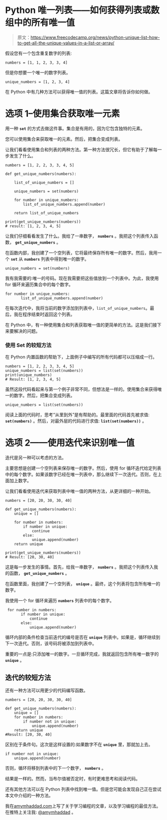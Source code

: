 # Python 唯一列表——如何获得列表或数组中的所有唯一值

> 原文：<https://www.freecodecamp.org/news/python-unique-list-how-to-get-all-the-unique-values-in-a-list-or-array/>

假设您有一个包含重复数字的列表:

```
numbers = [1, 1, 2, 3, 3, 4] 
```

但是你想要一个唯一的数字列表。

```
unique_numbers = [1, 2, 3, 4] 
```

在 Python 中有几种方法可以获得唯一值的列表。这篇文章将告诉你如何做。

# 选项 1–使用集合获取唯一元素

用一种 **`set`** 的方式去做这件事。集合是有用的，因为它包含独特的元素。

您可以使用集合来获取唯一的元素。然后，把集合变成列表。

让我们看看使用集合和列表的两种方法。第一种方法很冗长，但它有助于了解每一步发生了什么。

```
numbers = [1, 2, 2, 3, 3, 4, 5]

def get_unique_numbers(numbers):

    list_of_unique_numbers = []

    unique_numbers = set(numbers)

    for number in unique_numbers:
        list_of_unique_numbers.append(number)

    return list_of_unique_numbers

print(get_unique_numbers(numbers))
# result: [1, 2, 3, 4, 5] 
```

让我们仔细看看发生了什么。我给了一串数字， **`numbers`** 。我把这个列表传入函数， **`get_unique_numbers`** 。

在函数内部，我创建了一个空列表，它将最终保存所有唯一的数字。然后，我用一个 **`set`** 从 **`numbers`** 列表中得到唯一的数字。

```
unique_numbers = set(numbers) 
```

我有我需要的:唯一的号码。现在我需要把这些值放到一个列表中。为此，我使用 for 循环来遍历集合中的每个数字。

```
for number in unique_numbers:
       list_of_unique_numbers.append(number) 
```

在每次迭代中，我将当前的数字添加到列表中，`list_of_unique_numbers`。最后，我在程序结束时返回这个列表。

在 Python 中，有一种使用集合和列表获取唯一值的更简单的方法。这是我们接下来要解决的问题。

### 使用 Set 的较短方法

在 Python 内置函数的帮助下，上面例子中编写的所有代码都可以压缩成一行。

```
numbers = [1, 2, 2, 3, 3, 4, 5]
unique_numbers = list(set(numbers))
print(unique_numbers)
# Result: [1, 2, 3, 4, 5] 
```

虽然这段代码看起来与第一个例子非常不同，但想法是一样的。使用集合来获得唯一的数字。然后，把集合变成列表。

```
unique_numbers = list(set(numbers)) 
```

阅读上面的代码时，思考“从里到外”是有帮助的。最里面的代码首先被求值: **`set(numbers)`** 。然后，对最外层的代码进行求值: **`list(set(numbers))`** 。

# 选项 2——使用迭代来识别唯一值

迭代是另一种可以考虑的方法。

主要思想是创建一个空列表来保存唯一的数字。然后，使用 for 循环迭代给定列表中的每个数字。如果该数字已经在唯一列表中，那么继续下一次迭代。否则，在上面加上数字。

让我们看看使用迭代来获取列表中唯一值的两种方法，从更详细的一种开始。

```
numbers = [20, 20, 30, 30, 40]

def get_unique_numbers(numbers):
    unique = []

    for number in numbers:
        if number in unique:
            continue
        else:
            unique.append(number)
    return unique

print(get_unique_numbers(numbers))
# Result: [20, 30, 40] 
```

这是每一步发生的事情。首先，给我一串数字， **`numbers`** 。我把这个列表传入我的函数， **`get_unique_numbers`** 。

在函数里面，我创建了一个空列表， **`unique`** 。最终，这个列表将包含所有唯一的数字。

我使用一个 for 循环来遍历 **`numbers`** 列表中的每个数字。

```
 for number in numbers:
       if number in unique:
           continue
       else:
           unique.append(number) 
```

循环内部的条件检查当前迭代的编号是否在 **`unique`** 列表中。如果是，循环继续到下一次迭代。否则，该号码将被添加到列表中。

重要的一点是:只添加唯一的数字。一旦循环完成，我就返回包含所有唯一数字的 **`unique`** 。

## 迭代的较短方法

还有一种方法可以用更少的代码编写函数。

```
numbers = [20, 20, 30, 30, 40]

def get_unique_numbers(numbers):
    unique = []
    for number in numbers:
        if number not in unique:
            unique.append(number)
    return unique
#Result: [20, 30, 40] 
```

区别在于条件句。这次是这样设置的:如果数字不在 **`unique`** 里，那就加上去。

```
if number not in unique:
    unique.append(number) 
```

否则，循环将移到列表中的下一个数字， **`numbers`** 。

结果是一样的。然而，当布尔值被否定时，有时更难思考和阅读代码。

还有其他方法可以在 Python 列表中找到唯一值。但是您可能会发现自己正在尝试本文中介绍的一种方法。

我在[amymhaddad.com](http://amymhaddad.com/)上写了关于学习编程的文章，以及学习编程的最佳方法。在推特上关注我: [@amymhaddad](https://twitter.com/amymhaddad) 。